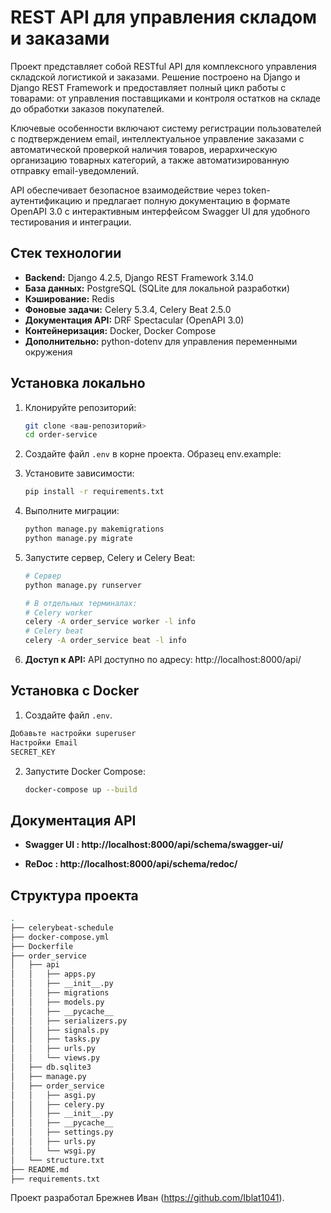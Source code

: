 # REST API для управления складом и заказами

Проект представляет собой RESTful API для комплексного управления складской логистикой и заказами. Решение построено на Django и Django REST Framework и предоставляет полный цикл работы с товарами: от управления поставщиками и контроля остатков на складе до обработки заказов покупателей.

Ключевые особенности включают систему регистрации пользователей с подтверждением email, интеллектуальное управление заказами с автоматической проверкой наличия товаров, иерархическую организацию товарных категорий, а также автоматизированную отправку email-уведомлений.

API обеспечивает безопасное взаимодействие через token-аутентификацию и предлагает полную документацию в формате OpenAPI 3.0 с интерактивным интерфейсом Swagger UI для удобного тестирования и интеграции.

## Стек технологии

*   **Backend:**   Django 4.2.5, Django REST Framework 3.14.0
*   **База данных:**   PostgreSQL (SQLite для локальной разработки)
*   **Кэширование:**   Redis
*   **Фоновые задачи:**   Celery 5.3.4, Celery Beat 2.5.0
*   **Документация API:**   DRF Spectacular (OpenAPI 3.0)
*   **Контейнеризация:**   Docker, Docker Compose
*   **Дополнительно:**   python-dotenv для управления переменными окружения

## Установка локально

1.  Клонируйте репозиторий:
    ```bash
    git clone <ваш-репозиторий>
    cd order-service
    ```

2.  Создайте файл `.env` в корне проекта. Образец env.example:

3.  Установите зависимости:
    ```bash
    pip install -r requirements.txt
    ```

4.  Выполните миграции:
    ```bash
    python manage.py makemigrations
    python manage.py migrate
    ```

5.  Запустите сервер, Celery и Celery Beat:
    ```bash
    # Сервер
    python manage.py runserver

    # В отдельных терминалах:
    # Celery worker
    celery -A order_service worker -l info
    # Celery beat
    celery -A order_service beat -l info
    ```

6.  **Доступ к API:**
    API доступно по адресу: http://localhost:8000/api/

## Установка с Docker

1.  Создайте файл `.env`.
```bash
Добавьте настройки superuser
Настройки Email
SECRET_KEY
```

2.  Запустите Docker Compose:
    ```bash
    docker-compose up --build
    ```

## Документация API
*   **Swagger UI : http://localhost:8000/api/schema/swagger-ui/**

*   **ReDoc : http://localhost:8000/api/schema/redoc/**

## Структура проекта
```bash
.
├── celerybeat-schedule
├── docker-compose.yml
├── Dockerfile
├── order_service
│   ├── api
│   │   ├── apps.py
│   │   ├── __init__.py
│   │   ├── migrations
│   │   ├── models.py
│   │   ├── __pycache__
│   │   ├── serializers.py
│   │   ├── signals.py
│   │   ├── tasks.py
│   │   ├── urls.py
│   │   └── views.py
│   ├── db.sqlite3
│   ├── manage.py
│   ├── order_service
│   │   ├── asgi.py
│   │   ├── celery.py
│   │   ├── __init__.py
│   │   ├── __pycache__
│   │   ├── settings.py
│   │   ├── urls.py
│   │   └── wsgi.py
│   └── structure.txt
├── README.md
├── requirements.txt
```
Проект разработал Брежнев Иван (https://github.com/Iblat1041).
